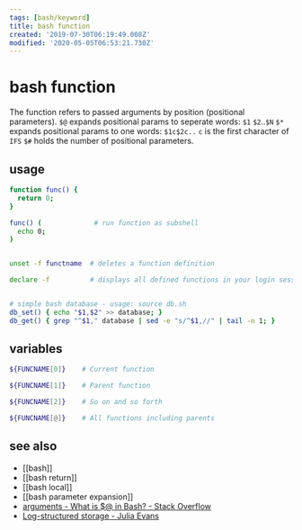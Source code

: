 ```yaml
---
tags: [bash/keyword]
title: bash function
created: '2019-07-30T06:19:49.008Z'
modified: '2020-05-05T06:53:21.730Z'
---
```


# bash function

The function refers to passed arguments by position (positional parameters).
`$@` expands positional params to seperate words: `$1` `$2`..`$N`
`$*`  expands positional params to one words: `$1c$2c..` `c` is the first character of `IFS`
`$#` holds the number of positional parameters.

## usage
```sh
function func() {
  return 0;
}

func() (             # run function as subshell
  echo 0;
)


unset -f functname  # deletes a function definition

declare -f          # displays all defined functions in your login session


# simple bash database - usage: source db.sh
db_set() { echo "$1,$2" >> database; }        
db_get() { grep "^$1," database | sed -e "s/^$1,//" | tail -n 1; }
```

## variables
```sh
${FUNCNAME[0]}    # Current function

${FUNCNAME[1]}    # Parent function

${FUNCNAME[2]}    # So on and so forth

${FUNCNAME[@]}    # All functions including parents
```

## see also
- [[bash]]
- [[bash return]]
- [[bash local]]
- [[bash parameter expansion]]
- [arguments - What is $@ in Bash? - Stack Overflow](https://stackoverflow.com/a/3898681/2087704)
- [Log-structured storage - Julia Evans](https://jvns.ca/blog/2017/06/11/log-structured-storage/)
